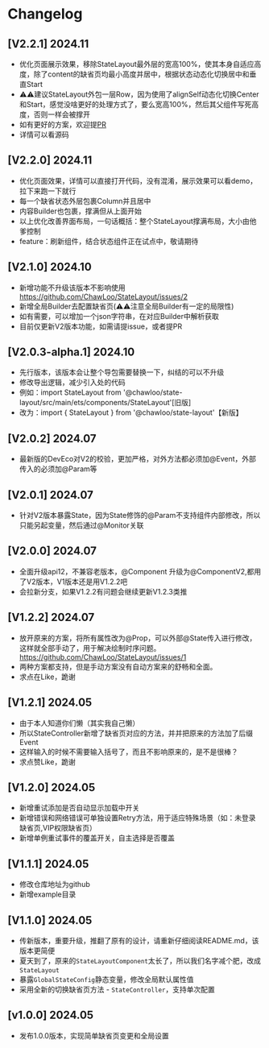 # Changelog

## [V2.2.1] 2024.11

- 优化页面展示效果，移除StateLayout最外层的宽高100%，使其本身自适应高度，除了content的缺省页均最小高度并居中，根据状态动态化切换居中和垂直Start
- ⚠️⚠️建议StateLayout外包一层Row，因为使用了alignSelf动态化切换Center和Start，感觉没啥更好的处理方式了，要么宽高100%，然后其父组件写死高度，否则一样会被撑开
- 如有更好的方案，欢迎提[PR](https://github.com/ChawLoo/StateLayout/pulls)
- 详情可以看源码

## [V2.2.0] 2024.11

- 优化页面效果，详情可以直接打开代码，没有混淆，展示效果可以看demo，拉下来跑一下就行
- 每一个缺省状态外层包裹Column并且居中
- 内容Builder也包裹，撑满但从上面开始
- 以上优化改善界面布局，一句话概括：整个StateLayout撑满布局，大小由他爹控制
- feature：刷新组件，结合状态组件正在试点中，敬请期待

## [V2.1.0] 2024.10

- 新增功能不升级该版本不影响使用 https://github.com/ChawLoo/StateLayout/issues/2
- 新增全局Builder去配置缺省页(⚠️⚠️注意全局Builder有一定的局限性)
- 如有需要，可以增加一个json字符串，在对应Builder中解析获取
- 目前仅更新V2版本功能，如需请提issue，或者提PR

## [V2.0.3-alpha.1] 2024.10

- 先行版本，该版本会让整个导包需要替换一下，纠结的可以不升级
- 修改导出逻辑，减少引入处的代码
- 例如：import StateLayout from '@chawloo/state-layout/src/main/ets/components/StateLayout'[旧版]
- 改为：import { StateLayout } from '@chawloo/state-layout'【新版】

## [V2.0.2] 2024.07

- 最新版的DevEco对V2的校验，更加严格，对外方法都必须加@Event，外部传入的必须加@Param等

## [V2.0.1] 2024.07

- 针对V2版本暴露State，因为State修饰的@Param不支持组件内部修改，所以只能另起变量，然后通过@Monitor关联

## [V2.0.0] 2024.07

- 全面升级api12，不兼容老版本，@Component 升级为@ComponentV2,都用了V2版本，V1版本还是用V1.2.2吧
- 会拉新分支，如果V1.2.2有问题会继续更新V1.2.3类推

## [V1.2.2] 2024.07

- 放开原来的方案，将所有属性改为@Prop，可以外部@State传入进行修改，这样就全部手动了，用于解决绘制时序问题。https://github.com/ChawLoo/StateLayout/issues/1
- 两种方案都支持，但是手动方案没有自动方案来的舒畅和全面。
- 求点在Like，跪谢

## [V1.2.1] 2024.05

- 由于本人知道你们懒（其实我自己懒）
- 所以StateController新增了缺省页对应的方法，并并把原来的方法加了后缀Event
- 这样输入的时候不需要输入括号了，而且不影响原来的，是不是很棒？
- 求点赞Like，跪谢

## [V1.2.0] 2024.05

- 新增重试添加是否自动显示加载中开关
- 新增错误和网络错误可单独设置Retry方法，用于适应特殊场景（如：未登录缺省页,VIP权限缺省页）
- 新增单例重试事件的覆盖开关，自主选择是否覆盖

## [V1.1.1] 2024.05

- 修改仓库地址为github
- 新增example目录

## [V1.1.0] 2024.05

- 传新版本，重要升级，推翻了原有的设计，请重新仔细阅读README.md，该版本更简便
- 夏天到了，原来的`StateLayoutComponent`太长了，所以我们名字减个肥，改成`StateLayout`
- 暴露`GlobalStateConfig`静态变量，修改全局默认属性值
- 采用全新的切换缺省页方法 - `StateController`，支持单次配置

## [v1.0.0] 2024.05

- 发布1.0.0版本，实现简单缺省页变更和全局设置
